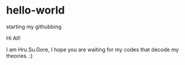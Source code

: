 # hello-world
starting my githubbing

Hi All!

I am Hru.Su.Gore, I hope you are waiting for my codes that decode my theories. :) 
